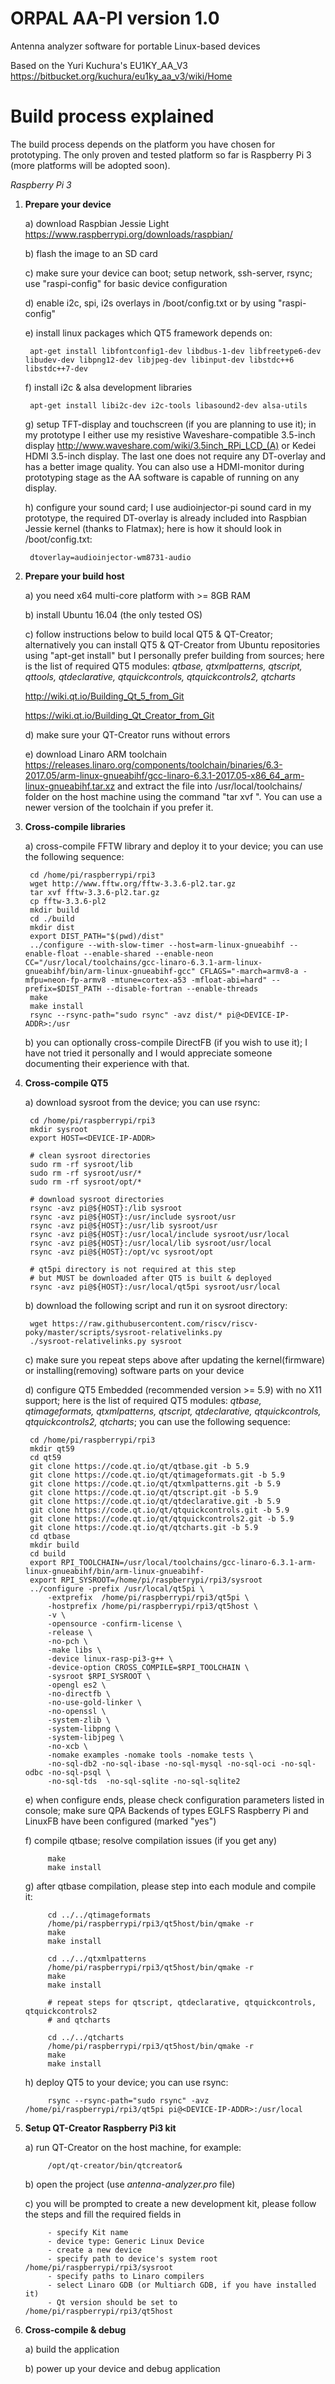 ORPAL AA-PI version 1.0
==============

Antenna analyzer software for portable Linux-based devices

Based on the Yuri Kuchura's EU1KY_AA_V3 
https://bitbucket.org/kuchura/eu1ky_aa_v3/wiki/Home

Build process explained
==============

The build process depends on the platform you have chosen for prototyping. The only proven and tested platform so far is Raspberry Pi 3 (more platforms will be adopted soon).

*Raspberry Pi 3*


1) <b>Prepare your device </b>

    a) download Raspbian Jessie Light  https://www.raspberrypi.org/downloads/raspbian/
    
    b) flash the image to an SD card
    
    c) make sure your device can boot; setup network, ssh-server, rsync; use "raspi-config" for basic device configuration
    
    d) enable i2c, spi, i2s  overlays in /boot/config.txt or by using "raspi-config"
    
    e) install linux packages which QT5 framework depends on:
    
        apt-get install libfontconfig1-dev libdbus-1-dev libfreetype6-dev libudev-dev libpng12-dev libjpeg-dev libinput-dev libstdc++6  libstdc++7-dev

    f) install i2c & alsa development libraries
    
        apt-get install libi2c-dev i2c-tools libasound2-dev alsa-utils
        
    g) setup TFT-display and touchscreen (if you are planning to use it); in my prototype I either use my resistive Waveshare-compatible 3.5-inch display http://www.waveshare.com/wiki/3.5inch_RPi_LCD_(A) or Kedei HDMI 3.5-inch display. The last one does not require any DT-overlay and has a better image quality. You can also use a HDMI-monitor during prototyping stage as the AA software is capable of running on any display.

    h) configure your sound card; I use audioinjector-pi sound card in my prototype, the required DT-overlay is already included into Raspbian Jessie kernel (thanks to Flatmax); here is how it should look in /boot/config.txt:
        
        dtoverlay=audioinjector-wm8731-audio
        


2) <b>Prepare your build host </b>

    a) you need x64 multi-core platform with >= 8GB RAM
    
    b) install Ubuntu 16.04 (the only tested OS)
    
    c) follow instructions below to build local QT5 & QT-Creator; alternatively you can install QT5 & QT-Creator from Ubuntu repositories using "apt-get install" but I personally prefer building from sources; here is the list of required QT5 modules: *qtbase, qtxmlpatterns, qtscript, qttools, qtdeclarative, qtquickcontrols, qtquickcontrols2, qtcharts*
    
    http://wiki.qt.io/Building_Qt_5_from_Git
    
    https://wiki.qt.io/Building_Qt_Creator_from_Git
    
    d) make sure your QT-Creator runs without errors
    
    e) download Linaro ARM toolchain https://releases.linaro.org/components/toolchain/binaries/6.3-2017.05/arm-linux-gnueabihf/gcc-linaro-6.3.1-2017.05-x86_64_arm-linux-gnueabihf.tar.xz and extract the file into /usr/local/toolchains/ folder on the host machine using the command "tar xvf <file>". You can use a newer version of the toolchain if you prefer it.
   


3) <b>Cross-compile libraries</b>

    a) cross-compile FFTW library and deploy it to your device; you can use the following sequence:
    
        cd /home/pi/raspberrypi/rpi3
        wget http://www.fftw.org/fftw-3.3.6-pl2.tar.gz
        tar xvf fftw-3.3.6-pl2.tar.gz
        cp fftw-3.3.6-pl2
        mkdir build
        cd ./build
        mkdir dist
        export DIST_PATH="$(pwd)/dist"
        ../configure --with-slow-timer --host=arm-linux-gnueabihf --enable-float --enable-shared --enable-neon CC="/usr/local/toolchains/gcc-linaro-6.3.1-arm-linux-gnueabihf/bin/arm-linux-gnueabihf-gcc" CFLAGS="-march=armv8-a -mfpu=neon-fp-armv8 -mtune=cortex-a53 -mfloat-abi=hard" --prefix=$DIST_PATH --disable-fortran --enable-threads
        make
        make install
        rsync --rsync-path="sudo rsync" -avz dist/* pi@<DEVICE-IP-ADDR>:/usr

    
    b) you can optionally cross-compile DirectFB (if you wish to use it); I have not tried it personally and I would appreciate someone documenting their experience with that.



4) <b>Cross-compile QT5</b>

    a) download sysroot from the device; you can use rsync:
    
        cd /home/pi/raspberrypi/rpi3
        mkdir sysroot
        export HOST=<DEVICE-IP-ADDR>
        
        # clean sysroot directories
        sudo rm -rf sysroot/lib
        sudo rm -rf sysroot/usr/*
        sudo rm -rf sysroot/opt/*

        # download sysroot directories
        rsync -avz pi@${HOST}:/lib sysroot
        rsync -avz pi@${HOST}:/usr/include sysroot/usr
        rsync -avz pi@${HOST}:/usr/lib sysroot/usr
        rsync -avz pi@${HOST}:/usr/local/include sysroot/usr/local
        rsync -avz pi@${HOST}:/usr/local/lib sysroot/usr/local
        rsync -avz pi@${HOST}:/opt/vc sysroot/opt
        
        # qt5pi directory is not required at this step 
        # but MUST be downloaded after QT5 is built & deployed 
        rsync -avz pi@${HOST}:/usr/local/qt5pi sysroot/usr/local 
        
   
    b) download the following script and run it on sysroot directory:
    
        wget https://raw.githubusercontent.com/riscv/riscv-poky/master/scripts/sysroot-relativelinks.py
        ./sysroot-relativelinks.py sysroot
    
    
    c) make sure you repeat steps above after updating the kernel(firmware) or installing(removing) software parts on your device
    
    
    d) configure QT5 Embedded (recommended version >= 5.9) with no X11 support; here is the list of required QT5 modules: *qtbase, qtimageformats, qtxmlpatterns, qtscript, qtdeclarative, qtquickcontrols, qtquickcontrols2, qtcharts*; you can use the following sequence:
    
        cd /home/pi/raspberrypi/rpi3
        mkdir qt59
        cd qt59
        git clone https://code.qt.io/qt/qtbase.git -b 5.9
        git clone https://code.qt.io/qt/qtimageformats.git -b 5.9
        git clone https://code.qt.io/qt/qtxmlpatterns.git -b 5.9
        git clone https://code.qt.io/qt/qtscript.git -b 5.9
        git clone https://code.qt.io/qt/qtdeclarative.git -b 5.9
        git clone https://code.qt.io/qt/qtquickcontrols.git -b 5.9
        git clone https://code.qt.io/qt/qtquickcontrols2.git -b 5.9
        git clone https://code.qt.io/qt/qtcharts.git -b 5.9
        cd qtbase
        mkdir build
        cd build
        export RPI_TOOLCHAIN=/usr/local/toolchains/gcc-linaro-6.3.1-arm-linux-gnueabihf/bin/arm-linux-gnueabihf-
        export RPI_SYSROOT=/home/pi/raspberrypi/rpi3/sysroot
        ../configure -prefix /usr/local/qt5pi \
            -extprefix  /home/pi/raspberrypi/rpi3/qt5pi \
            -hostprefix /home/pi/raspberrypi/rpi3/qt5host \
            -v \
            -opensource -confirm-license \
            -release \
            -no-pch \
            -make libs \
            -device linux-rasp-pi3-g++ \
            -device-option CROSS_COMPILE=$RPI_TOOLCHAIN \
            -sysroot $RPI_SYSROOT \
            -opengl es2 \
            -no-directfb \
            -no-use-gold-linker \
            -no-openssl \
            -system-zlib \
            -system-libpng \
            -system-libjpeg \
            -no-xcb \
            -nomake examples -nomake tools -nomake tests \
            -no-sql-db2 -no-sql-ibase -no-sql-mysql -no-sql-oci -no-sql-odbc -no-sql-psql \
            -no-sql-tds  -no-sql-sqlite -no-sql-sqlite2

    
    e) when configure ends, please check configuration parameters listed in console; make sure QPA Backends of types EGLFS Raspberry Pi and LinuxFB have been configured (marked "yes")
   
   
    f) compile qtbase; resolve compilation issues (if you get any)
    
            make
            make install
   
   
    g) after qtbase compilation, please step into each module and compile it:
    
            cd ../../qtimageformats
            /home/pi/raspberrypi/rpi3/qt5host/bin/qmake -r
            make 
            make install
            
            cd ../../qtxmlpatterns
            /home/pi/raspberrypi/rpi3/qt5host/bin/qmake -r
            make 
            make install
            
            # repeat steps for qtscript, qtdeclarative, qtquickcontrols, qtquickcontrols2 
            # and qtcharts
            
            cd ../../qtcharts
            /home/pi/raspberrypi/rpi3/qt5host/bin/qmake -r
            make 
            make install
   
   
    h) deploy QT5 to your device; you can use rsync:
    
            rsync --rsync-path="sudo rsync" -avz /home/pi/raspberrypi/rpi3/qt5pi pi@<DEVICE-IP-ADDR>:/usr/local
    
 
 
5) <b>Setup QT-Creator Raspberry Pi3 kit</b>

    a) run QT-Creator on the host machine, for example:
    
            /opt/qt-creator/bin/qtcreator&
            
            
    b) open the project (use *antenna-analyzer.pro* file)
            
            
    c) you will be prompted to create a new development kit, please follow the steps and fill the required fields in
    
    
            - specify Kit name
            - device type: Generic Linux Device
            - create a new device
            - specify path to device's system root /home/pi/raspberrypi/rpi3/sysroot
            - specify paths to Linaro compilers
            - select Linaro GDB (or Multiarch GDB, if you have installed it)
            - Qt version should be set to /home/pi/raspberrypi/rpi3/qt5host
            
            
            
            
6) <b>Cross-compile & debug </b>

    a) build the application
    
    b) power up your device and debug application
    


    
